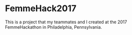 # FemmeHack2017
This is a project that my teammates and I created at the 2017 FemmeHackathon in Philadelphia, Pennsylvania.
